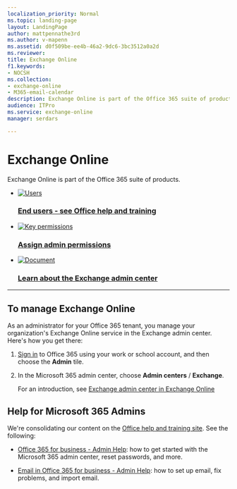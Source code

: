 ```yaml
---
localization_priority: Normal
ms.topic: landing-page
layout: LandingPage
author: mattpennathe3rd
ms.author: v-mapenn
ms.assetid: d0f509be-ee4b-46a2-9dc6-3bc3512a0a2d
ms.reviewer: 
title: Exchange Online
f1.keywords:
- NOCSH
ms.collection: 
- exchange-online
- M365-email-calendar
description: Exchange Online is part of the Office 365 suite of products.
audience: ITPro
ms.service: exchange-online
manager: serdars

---
```


# Exchange Online

Exchange Online is part of the Office 365 suite of products.

<ul class="panelContent cardsFTitle">
    <li>
        <a href="https://support.office.com/">
        <div class="cardSize">
            <div class="cardPadding">
                <div class="card">
                    <div class="cardImageOuter">
                        <div class="cardImage">
                            <img src="https://docs.microsoft.com/office/media/icons/users-people.svg" alt="Users" />
                        </div>
                    </div>
                    <div class="cardText">
                        <h3>End users - see Office help and training</h3>
                    </div>
                </div>
            </div>
        </div>
        </a>
    </li>
    <li>
        <a href="https://go.microsoft.com/fwlink/p/?LinkID=255444">
        <div class="cardSize">
            <div class="cardPadding">
                <div class="card">
                    <div class="cardImageOuter">
                        <div class="cardImage">
                            <img src="https://docs.microsoft.com/office/media/icons/key-permissions.svg" alt="Key permissions" />
                        </div>
                    </div>
                    <div class="cardText">
                        <h3>Assign admin permissions</h3>
                    </div>
                </div>
            </div>
        </div>
        </a>
    </li>
    <li>
        <a href="/Exchange/exchange-admin-center">
        <div class="cardSize">
            <div class="cardPadding">
                <div class="card">
                    <div class="cardImageOuter">
                        <div class="cardImage">
                            <img src="https://docs.microsoft.com/office/media/icons/document.svg" alt="Document" />
                        </div>
                    </div>
                    <div class="cardText">
                        <h3>Learn about the Exchange admin center</h3>
                    </div>
                </div>
            </div>
        </div>
        </a>
    </li>
</ul>

---

<h2>To manage Exchange Online</h2>
<p>As an administrator for your Office 365 tenant, you manage your organization's Exchange Online service in the Exchange admin center. Here's how you get there:
<ol>
<li><p><a href="https://go.microsoft.com/fwlink/p/?LinkID=529144">Sign in</a> to Office 365 using your work or school account, and then choose the <b>Admin</b> tile. </p></li>
<li><p>In the Microsoft  365 admin center, choose <b>Admin centers</b> / <b>Exchange</b>.</p>
    <p>For an introduction, see <a href="/exchange/exchange-admin-center">Exchange admin center in Exchange Online</a></p></li>
</ol>

<h2>Help for Microsoft 365 Admins</h2>
<p>We're consolidating our content on the <a href="https://support.office.com/">Office help and training site</a>. See the following:
<ul>
<li><p><a href="https://docs.microsoft.com/microsoft-365/admin">Office 365 for business - Admin Help</a>: how to get started with the Microsoft  365 admin center, reset passwords, and more.</p></li>
<li><p><a href="https://docs.microsoft.com/microsoft-365/admin/email/">Email in Office 365 for business - Admin Help</a>: how to set up email, fix problems, and import email.</p></li>
</ul>
